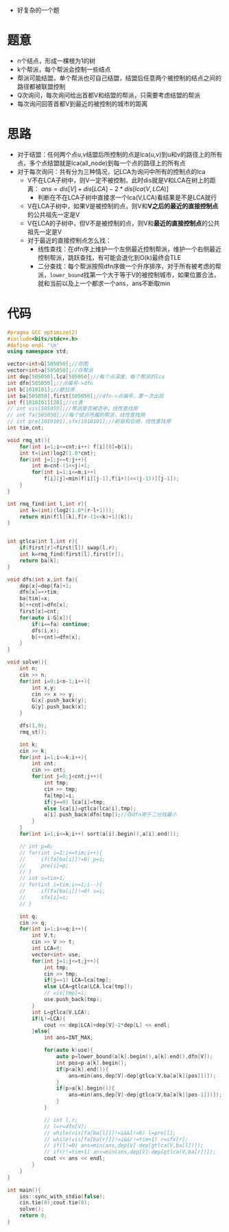 - 好复杂的一个题
# 题意
- n个结点，形成一棵根为1的树
- k个帮派，每个帮派会控制一些结点
- 帮派可能结盟，单个帮派也可自己结盟，结盟后任意两个被控制的结点之间的路径都被联盟控制
- Q次询问，每次询问给出首都V和结盟的帮派，只需要考虑结盟的帮派
- 每次询问回答首都V到最近的被控制的城市的距离
# 思路
- 对于结盟：任何两个点u,v结盟后所控制的点是lca(u,v)到u和v的路径上的所有点，多个点结盟就是lca(all_node)到每一个点的路径上的所有点
- 对于每次询问：共有分为三种情况，记LCA为询问中所有的控制点的lca
    - V不在LCA子树中，则V一定不被控制，此时dis就是V和LCA在树上的距离： $ans=dis[V]+dis[LCA]-2*dis[lca(V,LCA)]$
        - 判断在不在LCA子树中直接求一个lca(V,LCA)看结果是不是LCA就行
    - V在LCA子树中，如果V是被控制的点，则V和**V之后的最近的直接控制点**的公共祖先一定是V
    - V在LCA的子树中，但V不是被控制的点，则V和**最近的直接控制点**的公共祖先一定是V
    - 对于最近的直接控制点怎么找：
        - 线性查找：在dfn序上维护一个左侧最近控制帮派，维护一个右侧最近控制帮派，跳跃查找，有可能会退化到O(k)最终会TLE
        - 二分查找：每个帮派按照dfn序做一个升序排序，对于所有被考虑的帮派，`lower_bound`找第一个大于等于V的被控制城市，如果位置合法，就和当前以及上一个都求一个ans，ans不断取min
# 代码
```cpp
#pragma GCC optimize(2)
#include<bits/stdc++.h>
#define endl '\n'
using namespace std;

vector<int>G[505050];//存图
vector<int>a[505050];//存帮派
int dep[505050],lca[505050];//每个点深度，每个帮派的lca
int dfn[505050];//点编号->dfn
int b[1010101];//欧拉序
int ba[505050],first[505050];//dfn->点编号，第一次出现
int f[1010101][20];//st表
// int vis[505050];//帮派是否被选中，线性查找用
// int fa[505050];//每个结点所属的帮派，线性查找用
// int pre[1010101],sfx[1010101];//前驱和后继，线性查找用
int tim,cnt;

void rmq_st(){
    for(int i=1;i<=cnt;i++) f[i][0]=b[i];
    int t=(int)log2(1.0*cnt);
    for(int j=1;j<=t;j++){
        int m=cnt-(1<<j)+1;
        for(int i=1;i<=m;i++)
            f[i][j]=min(f[i][j-1],f[i+(1<<(j-1))][j-1]);        
    }
}

int rmq_find(int l,int r){
    int k=(int)(log2(1.0*(r-l+1)));
    return min(f[l][k],f[r-(1<<k)+1][k]);
}


int gtlca(int l,int r){
    if(first[r]<first[l]) swap(l,r);
    int k=rmq_find(first[l],first[r]);
    return ba[k];
}

void dfs(int x,int fa){
    dep[x]=dep[fa]+1;
    dfn[x]=++tim;
    ba[tim]=x;
    b[++cnt]=dfn[x];
    first[x]=cnt;
    for(auto i:G[x]){
        if(i==fa) continue;
        dfs(i,x);
        b[++cnt]=dfn[x];
    }
}

void solve(){
    int n;
    cin >> n;
    for(int i=0;i<n-1;i++){
        int x,y;
        cin >> x >> y;
        G[x].push_back(y);
        G[y].push_back(x);
    }

    dfs(1,0);
    rmq_st();

    int k;
    cin >> k;
    for(int i=1;i<=k;i++){
        int cnt;
        cin >> cnt;
        for(int j=0;j<cnt;j++){
            int tmp;
            cin >> tmp;
            fa[tmp]=i;
            if(j==0) lca[i]=tmp;
            else lca[i]=gtlca(lca[i],tmp);
            a[i].push_back(dfn[tmp]);//存dfn用于二分找最小
        }
    }
    for(int i=1;i<=k;i++) sort(a[i].begin(),a[i].end());

    // int p=0;
    // for(int i=1;i<=tim;i++){
    //     if(fa[ba[i]]!=0) p=i;
    //     pre[i]=p;
    // }
    // int s=tim+1;
    // for(int i=tim;i>=1;i--){
    //     if(fa[ba[i]]!=0) s=i;
    //     sfx[i]=s;
    // }

    int q;
    cin >> q;
    for(int i=1;i<=q;i++){
        int V,t;
        cin >> V >> t;
        int LCA=0;
        vector<int> use;
        for(int j=1;j<=t;j++){
            int tmp;
            cin >> tmp;
            if(j==1) LCA=lca[tmp];
            else LCA=gtlca(LCA,lca[tmp]);
            // vis[tmp]=i;
            use.push_back(tmp);
        }
        int L=gtlca(V,LCA);
        if(L!=LCA){
            cout << dep[LCA]+dep[V]-2*dep[L] << endl;
        }else{
            int ans=INT_MAX;

            for(auto k:use){
                auto p=lower_bound(a[k].begin(),a[k].end(),dfn[V]);
                int pos=p-a[k].begin();
                if(p<a[k].end()){
                    ans=min(ans,dep[V]-dep[gtlca(V,ba[a[k][pos]])]);
                }
                if(p>a[k].begin()){
                    ans=min(ans,dep[V]-dep[gtlca(V,ba[a[k][pos-1]])]);
                }
            }

            // int l,r;
            // l=r=dfn[V];
            // while(vis[fa[ba[l]]]!=i&&l!=0) l=pre[l];
            // while(vis[fa[ba[r]]]!=i&&r!=tim+1) r=sfx[r];
            // if(l!=0) ans=min(ans,dep[V]-dep[gtlca(V,ba[l])]);
            // if(r!=tim+1) ans=min(ans,dep[V]-dep[gtlca(V,ba[r])]);
            cout << ans << endl;
        }
    }
}

int main(){
    ios::sync_with_stdio(false);
    cin.tie(0);cout.tie(0);
    solve();
    return 0;
}
```